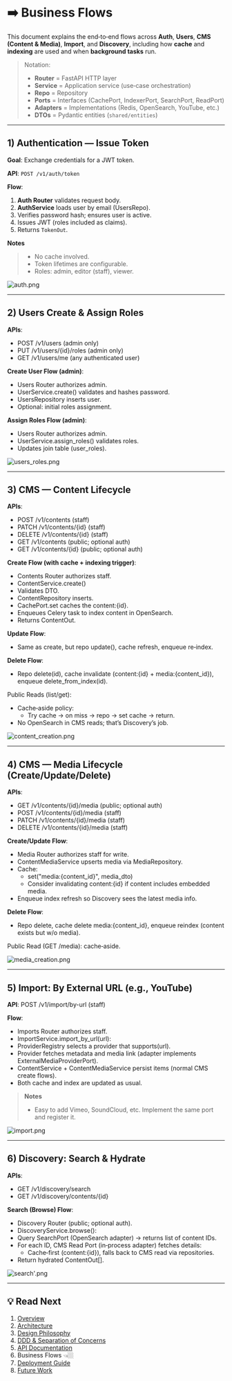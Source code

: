# ➡️ Business Flows

This document explains the end‑to‑end flows across **Auth**, **Users**, **CMS (Content & Media)**, **Import**, and **Discovery**, including how **cache** and **indexing** are used and when **background tasks** run.

> Notation:
> - **Router** = FastAPI HTTP layer
> - **Service** = Application service (use‑case orchestration)
> - **Repo** = Repository
> - **Ports** = Interfaces (CachePort, IndexerPort, SearchPort, ReadPort)
> - **Adapters** = Implementations (Redis, OpenSearch, YouTube, etc.)
> - **DTOs** = Pydantic entities (`shared/entities`)

---

## 1) Authentication — Issue Token

**Goal**: Exchange credentials for a JWT token.

**API**: `POST /v1/auth/token`

**Flow**:
1. **Auth Router** validates request body.
2. **AuthService** loads user by email (UsersRepo).
3. Verifies password hash; ensures user is active.
4. Issues JWT (roles included as claims).
5. Returns `TokenOut`.

**Notes**
> - No cache involved.
> - Token lifetimes are configurable.
> - Roles: admin, editor (staff), viewer.

![auth.png](images/flows/auth.png)

---

## 2) Users Create & Assign Roles

**APIs**:

- POST /v1/users (admin only)
- PUT /v1/users/{id}/roles (admin only)
- GET /v1/users/me (any authenticated user)

**Create User Flow (admin)**:
- Users Router authorizes admin.
- UserService.create() validates and hashes password.
- UsersRepository inserts user.
- Optional: initial roles assignment.

**Assign Roles Flow (admin)**:
- Users Router authorizes admin.
- UserService.assign_roles() validates roles.
- Updates join table (user_roles).

![users_roles.png](images/flows/users_roles.png)

---

## 3) CMS — Content Lifecycle

**APIs**:
- POST /v1/contents (staff)
- PATCH /v1/contents/{id} (staff)
- DELETE /v1/contents/{id} (staff)
- GET /v1/contents (public; optional auth)
- GET /v1/contents/{id} (public; optional auth)

**Create Flow (with cache + indexing trigger)**:
- Contents Router authorizes staff.
- ContentService.create()
- Validates DTO.
- ContentRepository inserts.
- CachePort.set caches the content:{id}.
- Enqueues Celery task to index content in OpenSearch.
- Returns ContentOut.

**Update Flow**: 
- Same as create, but repo update(), cache refresh, enqueue re‑index.

**Delete Flow**:
- Repo delete(id), cache invalidate (content:{id} + media:{content_id}), enqueue delete_from_index(id).

Public Reads (list/get):
- Cache‑aside policy:
  - Try cache → on miss → repo → set cache → return.
- No OpenSearch in CMS reads; that’s Discovery’s job.

![content_creation.png](images/flows/content_creation.png)

---

## 4) CMS — Media Lifecycle (Create/Update/Delete)

**APIs**:
- GET /v1/contents/{id}/media (public; optional auth)
- POST /v1/contents/{id}/media (staff)
- PATCH /v1/contents/{id}/media (staff)
- DELETE /v1/contents/{id}/media (staff)

**Create/Update Flow**:
- Media Router authorizes staff for write.
- ContentMediaService upserts media via MediaRepository.
- Cache:
  - set("media:{content_id}", media_dto)
  - Consider invalidating content:{id} if content includes embedded media.
- Enqueue index refresh so Discovery sees the latest media info.

**Delete Flow**: 
- Repo delete, cache delete media:{content_id}, enqueue reindex (content exists but w/o media).

Public Read (GET /media): cache‑aside.

![media_creation.png](images/flows/media_creation.png)

---

## 5) Import: By External URL (e.g., YouTube)

**API**: POST /v1/import/by-url (staff)

**Flow**:
- Imports Router authorizes staff.
- ImportService.import_by_url(url):
- ProviderRegistry selects a provider that supports(url).
- Provider fetches metadata and media link (adapter implements ExternalMediaProviderPort).
- ContentService + ContentMediaService persist items (normal CMS create flows).
- Both cache and index are updated as usual.
> **Notes**
> - Easy to add Vimeo, SoundCloud, etc. Implement the same port and register it.

![import.png](images/flows/import.png)

---

## 6) Discovery: Search & Hydrate

**APIs**:
- GET /v1/discovery/search
- GET /v1/discovery/contents/{id}

**Search (Browse) Flow**:
- Discovery Router (public; optional auth).
- DiscoveryService.browse():
- Query SearchPort (OpenSearch adapter) → returns list of content IDs.
- For each ID, CMS Read Port (in‑process adapter) fetches details:
  - Cache‑first (content:{id}), falls back to CMS read via repositories.
- Return hydrated ContentOut[].

![search'.png](images/flows/search.png)

---

## 💡 Read Next
1. [Overview](00-Overview.md)
2. [Architecture](01-Architecture.md)
3. [Design Philosophy](02-Design-Philosophy.md)
4. [DDD & Separation of Concerns](03-DDD-and-Separation-of-Concerns.md)
5. [API Documentation](04-API-Documentation.md) 
6. Business Flows 👈🏼
7. [Deployment Guide](06-Deployment.md)
8. [Future Work](07-Future-Work.md)
 